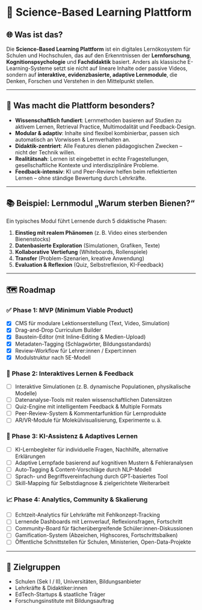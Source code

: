 
# 🧠 Science-Based Learning Plattform

## 🌐 Was ist das?

Die **Science-Based Learning Plattform** ist ein digitales Lernökosystem für Schulen und Hochschulen, das auf den Erkenntnissen der **Lernforschung**, **Kognitionspsychologie** und **Fachdidaktik** basiert. Anders als klassische E-Learning-Systeme setzt sie nicht auf lineare Inhalte oder passive Videos, sondern auf **interaktive, evidenzbasierte, adaptive Lernmodule**, die Denken, Forschen und Verstehen in den Mittelpunkt stellen.

---

## 🚀 Was macht die Plattform besonders?

- **Wissenschaftlich fundiert**: Lernmethoden basieren auf Studien zu aktivem Lernen, Retrieval Practice, Multimodalität und Feedback-Design.
- **Modular & adaptiv**: Inhalte sind flexibel kombinierbar, passen sich automatisch an Vorwissen & Lernverhalten an.
- **Didaktik-zentriert**: Alle Features dienen pädagogischen Zwecken – nicht der Technik willen.
- **Realitätsnah**: Lernen ist eingebettet in echte Fragestellungen, gesellschaftliche Kontexte und interdisziplinäre Probleme.
- **Feedback-intensiv**: KI und Peer-Review helfen beim reflektierten Lernen – ohne ständige Bewertung durch Lehrkräfte.

---

## 📚 Beispiel: Lernmodul „Warum sterben Bienen?“

Ein typisches Modul führt Lernende durch 5 didaktische Phasen:
1. **Einstieg mit realem Phänomen** (z. B. Video eines sterbenden Bienenstocks)
2. **Datenbasierte Exploration** (Simulationen, Grafiken, Texte)
3. **Kollaborative Vertiefung** (Whiteboards, Rollenspiele)
4. **Transfer** (Problem-Szenarien, kreative Anwendung)
5. **Evaluation & Reflexion** (Quiz, Selbstreflexion, KI-Feedback)

---

## 🗺 Roadmap

### ✅ **Phase 1: MVP (Minimum Viable Product)**

- [x] CMS für modulare Lektionserstellung (Text, Video, Simulation)
- [x] Drag-and-Drop Curriculum Builder
- [x] Baustein-Editor (mit Inline-Editing & Medien-Upload)
- [x] Metadaten-Tagging (Schlagwörter, Bildungsstandards)
- [x] Review-Workflow für Lehrer:innen / Expert:innen
- [x] Modulstruktur nach 5E-Modell

### 🔄 **Phase 2: Interaktives Lernen & Feedback**

- [ ] Interaktive Simulationen (z. B. dynamische Populationen, physikalische Modelle)
- [ ] Datenanalyse-Tools mit realen wissenschaftlichen Datensätzen
- [ ] Quiz-Engine mit intelligentem Feedback & Multiple Formats
- [ ] Peer-Review-System & Kommentarfunktion für Lernprodukte
- [ ] AR/VR-Module für Molekülvisualisierung, Experimente u. ä.

### 🧠 **Phase 3: KI-Assistenz & Adaptives Lernen**

- [ ] KI-Lernbegleiter für individuelle Fragen, Nachhilfe, alternative Erklärungen
- [ ] Adaptive Lernpfade basierend auf kognitiven Mustern & Fehleranalysen
- [ ] Auto-Tagging & Content-Vorschläge durch NLP-Modell
- [ ] Sprach- und Begriffsvereinfachung durch GPT-basiertes Tool
- [ ] Skill-Mapping für Selbstdiagnose & zielgerichtete Weiterarbeit

### 📈 **Phase 4: Analytics, Community & Skalierung**

- [ ] Echtzeit-Analytics für Lehrkräfte mit Fehlkonzept-Tracking
- [ ] Lernende Dashboards mit Lernverlauf, Reflexionsfragen, Fortschritt
- [ ] Community-Board für fächerübergreifende Schüler:innen-Diskussionen
- [ ] Gamification-System (Abzeichen, Highscores, Fortschrittsbalken)
- [ ] Öffentliche Schnittstellen für Schulen, Ministerien, Open-Data-Projekte

---

## 🤝 Zielgruppen

- Schulen (Sek I / II), Universitäten, Bildungsanbieter
- Lehrkräfte & Didaktiker:innen
- EdTech-Startups & staatliche Träger
- Forschungsinstitute mit Bildungsauftrag
